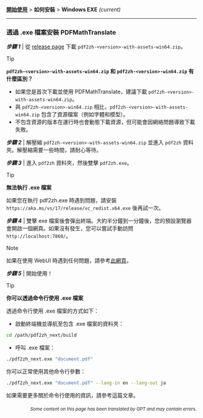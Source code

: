 [**開始使用**](./getting-started.md) > **如何安裝** > **Windows EXE** _(current)_

---

### 透過 .exe 檔案安裝 PDFMathTranslate

***步驟 1*** | 從 [release page](https://github.com/PDFMathTranslate/PDFMathTranslate-next/releases) 下載 `pdf2zh-<version>-with-assets-win64.zip`。

> [!TIP]
> **`pdf2zh-<version>-with-assets-win64.zip` 和 `pdf2zh-<version>-win64.zip` 有什麼區別？**
>
> - 如果您是首次下載並使用 PDFMathTranslate，建議下載 `pdf2zh-<version>-with-assets-win64.zip`。
> - 與 `pdf2zh-<version>-win64.zip` 相比，`pdf2zh-<version>-with-assets-win64.zip` 包含了資源檔案（例如字體和模型）。
> - 不包含資源的版本在運行時也會動態下載資源，但可能會因網絡問題導致下載失敗。

***步驟 2*** | 解壓縮 `pdf2zh-<version>-with-assets-win64.zip` 並進入 `pdf2zh` 資料夾。解壓縮需要一些時間，請耐心等待。

***步驟 3*** | 進入 `pdf2zh` 資料夾，然後雙擊 `pdf2zh.exe`。

> [!TIP]
> **無法執行 .exe 檔案**
>
> 如果您在執行 pdf2zh.exe 時遇到問題，請安裝 `https://aka.ms/vs/17/release/vc_redist.x64.exe` 後再試一次。

***步驟 4*** | 雙擊 exe 檔案後會彈出終端。大約半分鐘到一分鐘後，您的預設瀏覽器會開啟一個網頁。如果沒有發生，您可以嘗試手動訪問 `http://localhost:7860/`。

> [!NOTE]
>
> 如果在使用 WebUI 時遇到任何問題，請參考[此網頁](./USAGE_webui.md)。

***步驟 5*** | 開始使用！

> [!TIP]
> **你可以透過命令行使用 .exe 檔案**
>
> 透過命令行使用 .exe 檔案的方式如下：
>
> - 啟動終端機並導航至包含 .exe 檔案的資料夾：
>
> ```bash
> cd /path/pdf2zh_next/build
> ```
>
> - 呼叫 .exe 檔案：
>
> ```bash
> ./pdf2zh_next.exe "document.pdf"
> ```
>
> 你可以正常使用其他命令行參數：
>
> ```bash
> ./pdf2zh_next.exe "document.pdf" --lang-in en --lang-out ja
> ```
>
> 如果需要更多關於命令行使用的資訊，請參考這篇文章。

<div align="right"> 
<h6><small>Some content on this page has been translated by GPT and may contain errors.</small></h6>